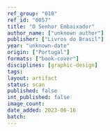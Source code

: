 ```yaml
---
ref_group: "010"
ref_id: "0057"
title: "O Senhor Embaixador"
author_name: ["unknown author"]
publisher: ["Livros do Brasil"]
year: "unknown-date"
origin: ["Portugal"]
formats: ["book-cover"]
disciplines: [graphic-design]
tags:
layout: artifact
status: scan
published: false
int_published: false
image_count:
date_added: 2023-06-16
batch:
---
```

